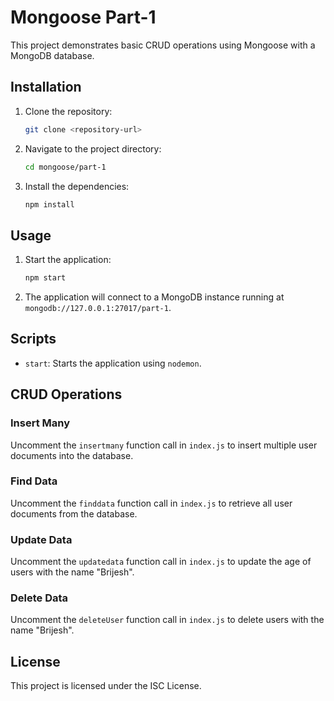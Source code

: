 # Mongoose Part-1

This project demonstrates basic CRUD operations using Mongoose with a MongoDB database.

## Installation

1. Clone the repository:
    ```sh
    git clone <repository-url>
    ```
2. Navigate to the project directory:
    ```sh
    cd mongoose/part-1
    ```
3. Install the dependencies:
    ```sh
    npm install
    ```

## Usage

1. Start the application:

    ```sh
    npm start
    ```

2. The application will connect to a MongoDB instance running at `mongodb://127.0.0.1:27017/part-1`.

## Scripts

-   `start`: Starts the application using `nodemon`.

## CRUD Operations

### Insert Many

Uncomment the `insertmany` function call in `index.js` to insert multiple user documents into the database.

### Find Data

Uncomment the `finddata` function call in `index.js` to retrieve all user documents from the database.

### Update Data

Uncomment the `updatedata` function call in `index.js` to update the age of users with the name "Brijesh".

### Delete Data

Uncomment the `deleteUser` function call in `index.js` to delete users with the name "Brijesh".

## License

This project is licensed under the ISC License.
